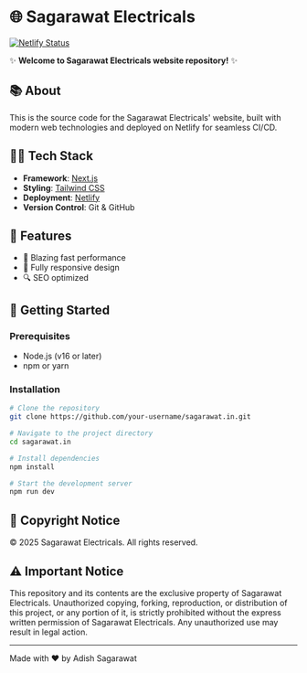 # 🌐 Sagarawat Electricals

[![Netlify Status](https://api.netlify.com/api/v1/badges/9fb128a6-9a80-4b0e-b3d6-5af5a702343f/deploy-status)](https://app.netlify.com/sites/sagarawat/deploys)

✨ **Welcome to Sagarawat Electricals website repository!** ✨

## 📚 About
This is the source code for the Sagarawat Electricals' website, built with modern web technologies and deployed on Netlify for seamless CI/CD.

## 🧑‍💻 Tech Stack
- **Framework**: [Next.js](https://nextjs.org/)
- **Styling**: [Tailwind CSS](https://tailwindcss.com/)
- **Deployment**: [Netlify](https://www.netlify.com/)
- **Version Control**: Git & GitHub

## 🌟 Features
- 🚀 Blazing fast performance
- 📱 Fully responsive design
- 🔍 SEO optimized

## 🚀 Getting Started

### Prerequisites
- Node.js (v16 or later)
- npm or yarn

### Installation
```bash
# Clone the repository
git clone https://github.com/your-username/sagarawat.in.git

# Navigate to the project directory
cd sagarawat.in

# Install dependencies
npm install

# Start the development server
npm run dev
```

## 📄 Copyright Notice
© 2025 Sagarawat Electricals. All rights reserved.

## ⚠️ Important Notice
This repository and its contents are the exclusive property of Sagarawat Electricals. Unauthorized copying, forking, reproduction, or distribution of this project, or any portion of it, is strictly prohibited without the express written permission of Sagarawat Electricals. Any unauthorized use may result in legal action.

---

Made with ❤️ by Adish Sagarawat